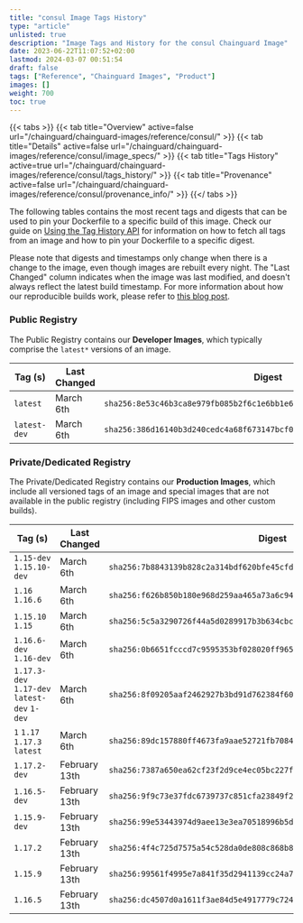 ```yaml
---
title: "consul Image Tags History"
type: "article"
unlisted: true
description: "Image Tags and History for the consul Chainguard Image"
date: 2023-06-22T11:07:52+02:00
lastmod: 2024-03-07 00:51:54
draft: false
tags: ["Reference", "Chainguard Images", "Product"]
images: []
weight: 700
toc: true
---
```


{{< tabs >}}
{{< tab title="Overview" active=false url="/chainguard/chainguard-images/reference/consul/" >}}
{{< tab title="Details" active=false url="/chainguard/chainguard-images/reference/consul/image_specs/" >}}
{{< tab title="Tags History" active=true url="/chainguard/chainguard-images/reference/consul/tags_history/" >}}
{{< tab title="Provenance" active=false url="/chainguard/chainguard-images/reference/consul/provenance_info/" >}}
{{</ tabs >}}

The following tables contains the most recent tags and digests that can be used to pin your Dockerfile to a specific build of this image. Check our guide on [Using the Tag History API](/chainguard/chainguard-images/using-the-tag-history-api/) for information on how to fetch all tags from an image and how to pin your Dockerfile to a specific digest.

Please note that digests and timestamps only change when there is a change to the image, even though images are rebuilt every night. The "Last Changed" column indicates when the image was last modified, and doesn't always reflect the latest build timestamp. For more information about how our reproducible builds work, please refer to [this blog post](https://www.chainguard.dev/unchained/reproducing-chainguards-reproducible-image-builds).

### Public Registry
The Public Registry contains our **Developer Images**, which typically comprise the `latest*` versions of an image.

| Tag (s)       | Last Changed | Digest                                                                    |
|---------------|--------------|---------------------------------------------------------------------------|
|  `latest`     | March 6th    | `sha256:8e53c46b3ca8e979fb085b2f6c1e6bb1e6eddaf7864ebf9fe7460183539ee7ea` |
|  `latest-dev` | March 6th    | `sha256:386d16140b3d240cedc4a68f673147bcf0b50e9f2ef60cd982dad27beada5f3f` |


### Private/Dedicated Registry
The Private/Dedicated Registry contains our **Production Images**, which include all versioned tags of an image and special images that are not available in the public registry (including FIPS images and other custom builds).

| Tag (s)                                       | Last Changed  | Digest                                                                    |
|-----------------------------------------------|---------------|---------------------------------------------------------------------------|
|  `1.15-dev` `1.15.10-dev`                     | March 6th     | `sha256:7b8843139b828c2a314bdf620bfe45cfdfc3b1d2b916ccbd4518e95075874636` |
|  `1.16` `1.16.6`                              | March 6th     | `sha256:f626b850b180e968d259aa465a73a6c94f3f5266facb77c84b712af2c9fbf592` |
|  `1.15.10` `1.15`                             | March 6th     | `sha256:5c5a3290726f44a5d0289917b3b634cbc99c3c08e14d1d7a80d4df9448b858e9` |
|  `1.16.6-dev` `1.16-dev`                      | March 6th     | `sha256:0b6651fcccd7c9595353bf028020ff965c84eb11dd31a441f05a2f4f4eb5537e` |
|  `1.17.3-dev` `1.17-dev` `latest-dev` `1-dev` | March 6th     | `sha256:8f09205aaf2462927b3bd91d762384f6018bd798d1816567036800b7cfa0d6be` |
|  `1` `1.17` `1.17.3` `latest`                 | March 6th     | `sha256:89dc157880ff4673fa9aae52721fb70845da995d5c7a6070cac8a699382c10aa` |
|  `1.17.2-dev`                                 | February 13th | `sha256:7387a650ea62cf23f2d9ce4ec05bc227f6cb9a58ac8a3c10d0305893d6ece39f` |
|  `1.16.5-dev`                                 | February 13th | `sha256:9f9c73e37fdc6739737c851cfa23849f25a7548f9e420f5898766026c9eff39b` |
|  `1.15.9-dev`                                 | February 13th | `sha256:99e53443974d9aee13e3ea70518996b5d18e1d4044281f2dfb343d5dd03d24c9` |
|  `1.17.2`                                     | February 13th | `sha256:4f4c725d7575a54c528da0de808c868b8f20fb3687e534649bf1de32c7dc7284` |
|  `1.15.9`                                     | February 13th | `sha256:99561f4995e7a841f35d2941139cc24a76a547e741de67e47900100dab7bce81` |
|  `1.16.5`                                     | February 13th | `sha256:dc4507d0a1611f3ae84d5e4917779c724042513b6d2f4881772e63292cf4c4a2` |

